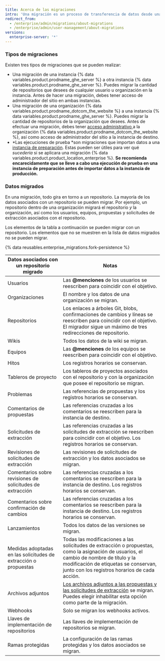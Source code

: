 ```yaml
---
title: Acerca de las migraciones
intro: 'Una migración es un proceso de transferencia de datos desde una ubicación *origen* (ya sea una organización {% data variables.product.prodname_dotcom_the_website %} o una instancia {% data variables.product.prodname_ghe_server %}) a una instancia *objetivo* {% data variables.product.prodname_ghe_server %}. Las migraciones se pueden utilizar para la transferencia de datos al cambiar de plataforma o actualizar el hardware en la instancia.'
redirect_from:
  - /enterprise/admin/migrations/about-migrations
  - /enterprise/admin/user-management/about-migrations
versions:
  enterprise-server: '*'
---
```


### Tipos de migraciones

Existen tres tipos de migraciones que se pueden realizar:

- Una migración de una instancia {% data variables.product.prodname_ghe_server %} a otra instancia {% data variables.product.prodname_ghe_server %}. Puedes migrar la cantidad de repositorios que desees de cualquier usuario u organización en la instancia. Antes de hacer una migración, debes tener acceso de administrador del sitio en ambas instancias.
- Una migración de una organización {% data variables.product.prodname_dotcom_the_website %} a una instancia {% data variables.product.prodname_ghe_server %}. Puedes migrar la cantidad de repositorios de la organización que desees. Antes de efectuar una migración, debes tener [ acceso administrativo ](/enterprise/user/articles/permission-levels-for-an-organization/) a la organización {% data variables.product.prodname_dotcom_the_website %}, así como acceso de administrador del sitio a la instancia de destino.
- *Las ejecuciones de prueba *son migraciones que importan datos a una [instancia de preparación](/enterprise/admin/guides/installation/setting-up-a-staging-instance/). Estas pueden ser útiles para ver qué *sucedería* si se aplicara una migración {% data variables.product.product_location_enterprise %}. **Se recomienda encarecidamente que se lleve a cabo una ejecución de prueba en una instancia de preparación antes de importar datos a la instancia de producción.**

### Datos migrados

En una migración, todo gira en torno a un repositorio. La mayoría de los datos asociados con un repositorio se pueden migrar. Por ejemplo, un repositorio dentro de una organización migrará el repositorio *y* la organización, así como los usuarios, equipos, propuestas y solicitudes de extracción asociados con el repositorio.

Los elementos de la tabla a continuación se pueden migrar con un repositorio. Los elementos que no se muestren en la lista de datos migrados no se pueden migrar.

{% data reusables.enterprise_migrations.fork-persistence %}

| Datos asociados con un repositorio migrado                      | Notas                                                                                                                                                                                                                              |
| --------------------------------------------------------------- | ---------------------------------------------------------------------------------------------------------------------------------------------------------------------------------------------------------------------------------- |
| Usuarios                                                        | Las **@menciones** de los usuarios se reescriben para coincidir con el objetivo.                                                                                                                                                   |
| Organizaciones                                                  | El nombre y los datos de una organización se migran.                                                                                                                                                                               |
| Repositorios                                                    | Los enlaces a árboles Git, blobs, confirmaciones de cambios y líneas se reescriben para coincidir con el objetivo. El migrador sigue un máximo de tres redirecciones de repositorio.                                               |
| Wikis                                                           | Todos los datos de la wiki se migran.                                                                                                                                                                                              |
| Equipos                                                         | Las **@menciones** de los equipos se reescriben para coincidir con el objetivo.                                                                                                                                                    |
| Hitos                                                           | Los registros horarios se conservan.                                                                                                                                                                                               |
| Tableros de proyecto                                            | Los tableros de proyectos asociados con el repositorio y con la organización que posee el repositorio se migran.                                                                                                                   |
| Problemas                                                       | Las referencias de propuestas y los registros horarios se conservan.                                                                                                                                                               |
| Comentarios de propuestas                                       | Las referencias cruzadas a los comentarios se reescriben para la instancia de destino.                                                                                                                                             |
| Solicitudes de extracción                                       | Las referencias cruzadas a las solicitudes de extracción se reescriben para coincidir con el objetivo. Los registros horarios se conservan.                                                                                        |
| Revisiones de solicitudes de extracción                         | Las revisiones de solicitudes de extracción y los datos asociados se migran.                                                                                                                                                       |
| Comentarios sobre revisiones de solicitudes de extracción       | Las referencias cruzadas a los comentarios se reescriben para la instancia de destino. Los registros horarios se conservan.                                                                                                        |
| Comentarios sobre confirmación de cambios                       | Las referencias cruzadas a los comentarios se reescriben para la instancia de destino. Los registros horarios se conservan.                                                                                                        |
| Lanzamientos                                                    | Todos los datos de las versiones se migran.                                                                                                                                                                                        |
| Medidas adoptadas en las solicitudes de extracción o propuestas | Todas las modificaciones a las solicitudes de extracción o propuestas, como la asignación de usuarios, el cambio de nombre de título y la modificación de etiquetas se conservan, junto con los registros horarios de cada acción. |
| Archivos adjuntos                                               | [Los archivos adjuntos a las propuestas y las solicitudes de extracción](/articles/file-attachments-on-issues-and-pull-requests) se migran. Puedes elegir inhabilitar esta opción como parte de la migración.                      |
| Webhooks                                                        | Solo se migran los webhooks activos.                                                                                                                                                                                               |
| Llaves de implementación de repositorios                        | Las llaves de implementación de repositorios se migran.                                                                                                                                                                            |
| Ramas protegidas                                                | La configuración de las ramas protegidas y los datos asociados se migran.                                                                                                                                                          |
